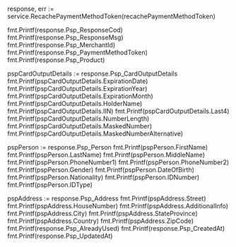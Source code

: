 response, err := service.RecachePaymentMethodToken(recachePaymentMethodToken)

fmt.Printf(response.Psp_ResponseCod)
fmt.Printf(response.Psp_ResponseMsg)
fmt.Printf(response.Psp_MerchantId)
fmt.Printf(response.Psp_PaymentMethodToken)
fmt.Printf(response.Psp_Product)

pspCardOutputDetails := response.Psp_CardOutputDetails
fmt.Printf(pspCardOutputDetails.ExpirationDate)
fmt.Printf(pspCardOutputDetails.ExpirationYear)
fmt.Printf(pspCardOutputDetails.ExpirationMonth)
fmt.Printf(pspCardOutputDetails.HolderName)
fmt.Printf(pspCardOutputDetails.IIN)
fmt.Printf(pspCardOutputDetails.Last4)
fmt.Printf(pspCardOutputDetails.NumberLength)
fmt.Printf(pspCardOutputDetails.MaskedNumber)
fmt.Printf(pspCardOutputDetails.MaskedNumberAlternative)

pspPerson := response.Psp_Person
fmt.Printf(pspPerson.FirstName)
fmt.Printf(pspPerson.LastName)
fmt.Printf(pspPerson.MiddleName)
fmt.Printf(pspPerson.PhoneNumber1)
fmt.Printf(pspPerson.PhoneNumber2)
fmt.Printf(pspPerson.Gender)
fmt.Printf(pspPerson.DateOfBirth)
fmt.Printf(pspPerson.Nationality)
fmt.Printf(pspPerson.IDNumber)
fmt.Printf(pspPerson.IDType)

pspAddress := response.Psp_Address
fmt.Printf(pspAddress.Street)
fmt.Printf(pspAddress.HouseNumber)
fmt.Printf(pspAddress.AdditionalInfo)
fmt.Printf(pspAddress.City)
fmt.Printf(pspAddress.StateProvince)
fmt.Printf(pspAddress.Country)
fmt.Printf(pspAddress.ZipCode)
fmt.Printf(response.Psp_AlreadyUsed)
fmt.Printf(response.Psp_CreatedAt)
fmt.Printf(response.Psp_UpdatedAt)
